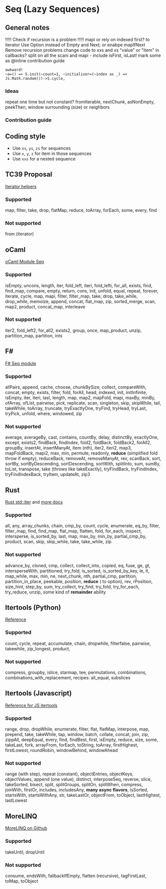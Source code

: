 # Seq (Lazy Sequences)

## General notes

!!!!! Check if recursion is a problem !!!!!
mapi or rely on indexed first?
to iterator
Use Option instead of Empty and Next; or enabpe mapIfNext
Remove recursion problems
change code to xxs and xs
"value" or "item" in callbacks?
split on
all the scani and mapi - include isFirst, isLast!
mark some as @inline
contribution guide

    awkward!
    ~a=() => S.init(~count=1, ~initializer=(~index as _) => Js.Math.random())->S.cycle,

### Ideas

repeat one time but not constant?
fromIterable, nextChunk, asNonEmpty, peekThen, window surrounding (size) or neighbors

### Contribution guide

## Coding style

- Use `xs`, `ys`, `zs` for sequences
- Use `x`, `y`, `z` for item in those sequences
- Use `xxs` for a nested sequence

## TC39 Proposal

[Iterator helpers](https://github.com/tc39/proposal-iterator-helpers)

### Supported

map, filter, take, drop, flatMap, reduce, toArray, forEach, some, every, find

### Not supported

from (iterator)

## oCaml

[oCaml Module Seq](https://v2.ocaml.org/api/Seq.html)

### Supported

isEmpty, uncons, length, iter, fold_left, iteri, fold_lefti, for_all, exists, find, find_map, compare, empty, return, cons, init, unfold, equal, repeat, forever, iterate, cycle, map, mapi, filter, filter_map, take, drop, take_while, drop_while, memoize, append, concat, flat_map, zip, sorted_merge, scan, map2, product, concat_map, interleave

### Not supported

iter2, fold_left2, for_all2, exists2, group, once, map_product, unzip, partition_map, partition, ints

## F#

[F# Seq module](https://fsharp.github.io/fsharp-core-docs/reference/fsharp-collections-seqmodule.html#cache)

### Supported

allPairs, append, cache, choose, chunkBySize, collect, compareWith, concat, empty, exists, filter, fold, forAll, head, indexed, init, initInfinite, isEmpty, iter, iteri, last, length, map, map2, mapFold, mapi, maxBy, minBy, ofArray, ofList, pairwise, pick, replicate, scan, singleton, skip, skipWhile, tail, takeWhile, toArray, truncate, tryExactlyOne, tryFind, tryHead, tryLast, tryPick, unfold, where, windowed, zip

### Not supported

average, averageBy, cast, contains, countBy, delay, distinctBy, exactlyOne, except, exists2, findBack, findIndex, fold2, foldBack, foldBack2, forAll2, groupBy, insertAt, insertManyAt, item (nth), iter2, iteri2, map3, mapFoldBack, mapi2, max, min, permute, readonly, **reduce** (simplified fold throw if empty), reduceBack, removeAt, removeManyAt, rev, scanBack, sort, sortBy, sortByDescending, sortDescending, sortWith, splitInto, sum, sumBy, toList, transpose, take (throws like takeExactly), tryFindBack, tryFindIndex, tryFindIndexBack, tryItem, updateAt, zip3

## Rust

[Rust std::iter](https://doc.rust-lang.org/stable/std/iter/) and [more docs](https://doc.rust-lang.org/std/iter/trait.Iterator.html)

### Supported

all, any, array_chunks, chain, cmp_by, count, cycle, enumerate, eq_by, filter, filter_map, find, find_map, flat_map, flatten, fold, for_each, inspect, intersperse, is_sorted_by, last, map, max_by, min_by, partial_cmp_by, product, scan, skip, skip_while, take, take_while, zip

### Not supported

advance_by, cloned, cmp, collect, collect_into, copied, eq, fuse, ge, gt, intersperseWith, partitioned, try_fold, is_sorted, is_sorted_by_key, le, lt, map_while, max, min, ne, next_chunk, nth, partial_cmp, partition, partition_in_place, peekable, position, **reduce** ( to option), rev, rPosition, size_hint, step_by, sum, try_collect, try_find, try_fold, try_for_each, try_reduce, unzip, some kind of **remainder** ability

## Itertools (Python)

[Reference](https://docs.python.org/3/library/itertools.html)

### Supported

count, cycle, repeat, accumulate, chain, dropwhile, filterfalse, pairwise, takewhile, zip_longest, product,

### Not supported

compress, groupby, islice, starmap, tee, permutations, combinations, combinations_with_replacement, recipes: all_equal, subslices

## Itertools (Javascript)

[Reference for JS itertools](https://github.com/iter-tools/iter-tools/blob/v7.5.0/API.md)

### Supported

range, drop, dropWhile, enumerate, filter, flat, flatMap, interpose, map, prepend, take, takeWhile, tap, window, batch, collate, concat, join, zip, zippAll, deepEqual, every, find, findBest, first, isEmpty, reduce, size, some, takeLast, fork, arrayFrom, forEach, toString, toArray, firstHighest, firstLowest, roundRobin, windowBehind, windowAhead

### Not supported

range (with step), repeat (constant), objectEntries, objectKeys, objectValues, append (one value), distinct, interposeSeq, reverse, slice, takeSorted, bisect, split, splitGroups, splitOn, splitWhen, compress, joinWith, firstOr, includes, includesAny, **many async flavors**, isSorted, startsWith, startsWithAny, str, takeLastOr, objectFrom, toObject, lastHighest, lastLowest

## MoreLINQ

[MoreLINQ on Github](https://github.com/morelinq/MoreLINQ)

### Supported

takeUntil, dropUntil

### Not supported

consume, endsWith, fallbackIfEmpty, flatten (recursive), tagFirstLast, toMap, toObject
